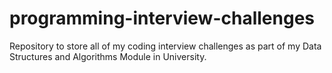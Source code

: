 # programming-interview-challenges
Repository to store all of my coding interview challenges as part of my Data Structures and Algorithms Module in University.
